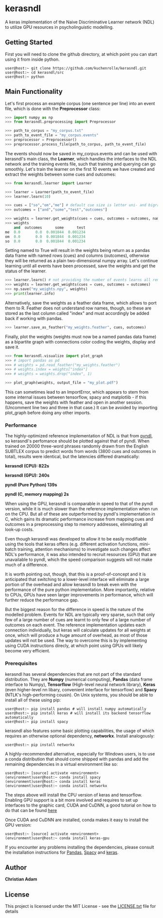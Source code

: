 # kerasndl

A keras implementation of the Naive Discriminative Learner network (NDL) to utilize GPU resources in psycholinguistic modelling.


## Getting Started

First you will need to clone the github directory, at which point you can start using it from inside python.

```shell
user@host:~ git clone https://github.com/kuchenrolle/kerasndl.git
user@host:~ cd kerasndl/src
user@host:~ python
```


## Main Functionality

Let's first process an example corpus (one sentence per line) into an event file, which is done with the **Preprocessor** class:

```python
>>> import numpy as np
>>> from kerasndl.preprocessing import Preprocessor

>>> path_to_corpus = "my_corpus.txt"
>>> path_to_event_file = "my_corpus.events"
>>> preprocessor = Preprocessor()
>>> preprocessor.process_file(path_to_corpus, path_to_event_file)
```

The events should now be saved in my_corpus.events and can be used with kerasndl's main class, the **Learner**, which handles the interfaces to the NDL network and the training events file, such that training and querying can go smoothly. Let's train the learner on the first 10 events we have created and extract the weights between some cues and outcomes:

```python
>>> from kerasndl.learner import Learner

>>> learner = Learner(path_to_event_file)
>>> learner.learn(10)

>>> cues = ["so","om","me"] # default cue size is letter uni- and bigrams
>>> outcomes = ["and","some","test","outcomes"]

>>> weights = learner.get_weights(cues = cues, outcomes = outcomes, named = True)
>>> weights
    and  outcomes      some      test
me  0.0       0.0  0.001844  0.001234
om  0.0       0.0  0.001844  0.001234
so  0.0       0.0  0.001844  0.001234
```

Setting named to True will result in the weights being return as a pandas data frame with named rows (cues) and columns (outcomes), otherwise they will be returned as a plain two-dimensional numpy array. Let's continue learning until all events have been processed, save the weights and get the status of the learner.

```python
>>> learner.learn() # not providing the number of events learns all remaining
>>> weights = learner.get_weights(cues = cues, outcomes = outcomes)
>>> np.save("my_weights.npy", weights)
>>> print(learner.info)
```

Alternatively, save the weights as a feather data frame, which allows to port them to R. Feather does not understand row names, though, so these are stored as the last column called "index" and must accordingly be added back if working with pandas.

```python
>>> learner.save_as_feather("my_weights.feather", cues, outcomes)
```

Finally, plot the weights (weights must now be a named pandas data frame) as a bipartite graph with connections color coding the weights, display and save it.

```python
>>> from kerasndl.visualize import plot_graph
>>> # import pandas as pd
>>> # weights = pd.read_feather("my_weights.feather")
>>> # weights.index = weights["index"]
>>> # weights = weights.drop("index", 1)

>>> plot_graph(weights, output_file = "my_plot.pdf")
```

This can sometimes lead to an ImportError, which appears to stem from some internal issues between tensorflow, spacy and matplotlib - if this happens, save the weights with feather and open in another session.
(Uncomment line two and three in that case.)
It can be avoided by importing plot_graph before doing any other imports.

### Performance

The highly-optimized reference implementation of NDL is that from [pyndl](https://pypi.python.org/pypi/pyndl/0.3.0), so kerasndl's perfomance should be plotted against that of pyndl. When trained on 20000 three-word phrases randomly drawn from the English SUBTLEX corpus to predict words from words (3800 cues and outcomes in total), results were identical, but the latencies differed dramatically:

**kerasndl (CPU):           822s**

**kerasndl (GPU):           240s**

**pyndl (Pure Python)       139s**

**pyndl (C, memory mapping) 2s**

When using the GPU, kerasndl is comparable in speed to that of the pyndl version, while it is much slower than the reference implementation when run on the CPU. But all of these are outperformed by pyndl's implementation in C, which gains its dramatic performance increase from mapping cues and outcomes in a preprocessing step to memory addresses, eliminating all look-up costs.

Even though kerasndl was developed to allow it to be easily modifiable using the tools that keras offers (e.g. different activation functions, mini-batch training, attention mechanisms) to investigate such changes affect NDL's performance, it was also intended to recruit resources (GPU) that are unavailable to pyndl, which the speed comparison suggests will not make much of a difference.

It is worth pointing out, though, that this is a proof-of-concept and it is anticipated that switching to a lower-level interface will eliminate a large portion of the overhead and allow kerasndl to break even with the performance of the pure python implementation. More importantly, relative to CPUs, GPUs have seen larger improvements in performance, which will further reduce the performance gap.

But the biggest reason for the difference in speed is the nature of the modelled problem. Events for NDL are typically very sparse, such that only few of a large number of cues are learnt to only few of a large number of outcomes on each event. The reference implementation updates each connection individually, but keras will calculate updates for all weights at once, which will produce a huge amount of overhead, as most of those updates will not be used. The way to overcome this is by implementing using CUDA instructions direcly, at which point using GPUs will likely become very efficient.

### Prerequisites

kerasndl has several dependencies that are not part of the standard distribution. They are **Numpy** (numerical computing), **Pandas** (data frame interface to Numpy), **Tensorflow** (High-level neural network library), **Keras** (even higher-level nn libary, convenient interface for tensorflow) and **Spacy** (NTLK's high-performing cousin). On Unix systems, you should be able to install all of these using pip:

```shell
user@host:~ pip install pandas # will install numpy automatically
user@host:~ pip install keras # will install its backend tensorflow automatically
user@host:~ pip install spacy
```

kerasndl also features some basic plotting capabilities, the usage of which requires an otherwise optional dependency, **networkx**. Install analogously:

```shell
user@host:~ pip install networkx
```

A highly-recommended alternative, especially for Windows users, is to use a conda distribution that should come shipped with pandas and add the remaining dependencies in a virtual environment like so:

```shell
user@host:~ [source] activate <environment>
(environment)user@host:~ conda install spacy
(environment)user@host:~ conda install keras
(environment)user@host:~ conda install networkx
```

The steps above will install the CPU version of keras and tensorflow. Enabling GPU support is a bit more involved and requires to set up interfaces to the graphic card, CUDA and CuDNN, a good tutorial on how to do that can be found [here](https://medium.com/@acrosson/installing-nvidia-cuda-cudnn-tensorflow-and-keras-69bbf33dce8a)

Once CUDA and CuDNN are installed, conda makes it easy to install the GPU version:

```shell
user@host:~ [source] activate <environment>
(environment)user@host:~ conda install keras-gpu
```


If you encounter any problems installing the dependencies, please consult the installation instructions for [Pandas](http://pandas.pydata.org/pandas-docs/stable/install.html), [Spacy](https://spacy.io/docs/usage/) and [keras](https://keras.io/).


## Author

**Christian Adam**


## License

This project is licensed under the MIT License - see the [LICENSE.txt](LICENSE.txt) file for details
